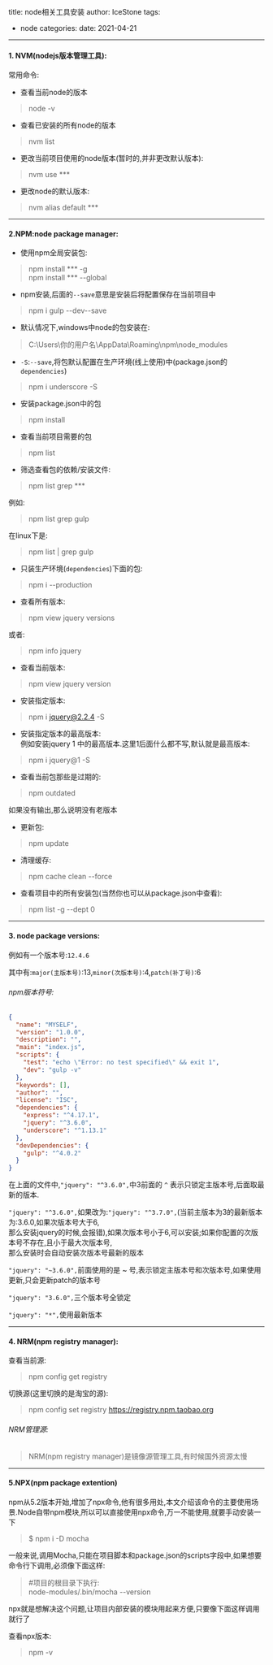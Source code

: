 title: node相关工具安装
author: IceStone 
tags: 
  - node
categories: 
date: 2021-04-21
---
#### 1. NVM(nodejs版本管理工具):

常用命令:

* 查看当前node的版本

> node -v

* 查看已安装的所有node的版本

> nvm list

* 更改当前项目使用的node版本(暂时的,并非更改默认版本):

> nvm use ***

* 更改node的默认版本:

> nvm alias default ***

---

#### 2.NPM:node package manager:

* 使用npm全局安装包:

> npm install *** -g  
> npm install *** --global

* npm安装,后面的`--save`意思是安装后将配置保存在当前项目中

> npm i gulp --dev--save

* 默认情况下,windows中node的包安装在:

> C:\Users\你的用户名\AppData\Roaming\npm\node_modules

* `-S`:`--save`,将包默认配置在生产环境(线上使用)中(package.json的`dependencies`)

> npm i underscore -S

* 安装package.json中的包

> npm install

* 查看当前项目需要的包

> npm list

* 筛选查看包的依赖/安装文件:

> npm list grep ***

例如:
> npm list grep gulp

在linux下是:
> npm list | grep gulp

* 只装生产环境(`dependencies`)下面的包:

> npm i --production

* 查看所有版本:

> npm view jquery versions

或者:

> npm info jquery

* 查看当前版本:

> npm view jquery version

* 安装指定版本:

> npm i jquery@2.2.4 -S

* 安装指定版本的最高版本:  
  例如安装jquery 1 中的最高版本.这里1后面什么都不写,默认就是最高版本:

> npm i jquery@1 -S

* 查看当前包那些是过期的:

> npm outdated

如果没有输出,那么说明没有老版本

* 更新包:

> npm update

* 清理缓存:

> npm cache clean --force

* 查看项目中的所有安装包(当然你也可以从package.json中查看):  
> npm list -g --dept 0






---

#### 3. node package versions:

例如有一个版本号:`12.4.6`

其中有:`major(主版本号)`:13,`minor(次版本号)`:4,`patch(补丁号)`:6

###### npm版本符号:

```json
{
  "name": "MYSELF",
  "version": "1.0.0",
  "description": "",
  "main": "index.js",
  "scripts": {
    "test": "echo \"Error: no test specified\" && exit 1",
    "dev": "gulp -v"
  },
  "keywords": [],
  "author": "",
  "license": "ISC",
  "dependencies": {
    "express": "^4.17.1",
    "jquery": "^3.6.0",
    "underscore": "^1.13.1"
  },
  "devDependencies": {
    "gulp": "^4.0.2"
  }
}
```  

在上面的文件中,`"jquery": "^3.6.0",`中3前面的 `^` 表示只锁定主版本号,后面取最新的版本.

`"jquery": "^3.6.0",`如果改为:`"jquery": "^3.7.0",`(当前主版本为3的最新版本为:3.6.0,如果次版本号大于6,  
那么安装jquery的时候,会报错),如果次版本号小于6,可以安装;如果你配置的次版本号不存在,且小于最大次版本号,  
那么安装时会自动安装次版本号最新的版本

`"jquery": "~3.6.0",`前面使用的是 ~ 号,表示锁定主版本号和次版本号,如果使用更新,只会更新patch的版本号

`"jquery": "3.6.0",`三个版本号全锁定

`"jquery": "*",`使用最新版本


---

#### 4. NRM(npm registry manager):

查看当前源:
> npm config get registry

切换源(这里切换的是淘宝的源):
> npm config set registry https://registry.npm.taobao.org  

###### NRM管理源:  
> NRM(npm registry manager)是镜像源管理工具,有时候国外资源太慢

---

#### 5.NPX(npm package extention)  
npm从5.2版本开始,增加了npx命令,他有很多用处,本文介绍该命令的主要使用场景.Node自带npm模块,所以可以直接使用npx命令,万一不能使用,就要手动安装一下  
> $ npm i -D mocha

一般来说,调用Mocha,只能在项目脚本和package.json的scripts字段中,如果想要命令行下调用,必须像下面这样:  

> #项目的根目录下执行:  
> node-modules/.bin/mocha --version

npx就是想解决这个问题,让项目内部安装的模块用起来方便,只要像下面这样调用就行了

查看npx版本: 
> npm -v































